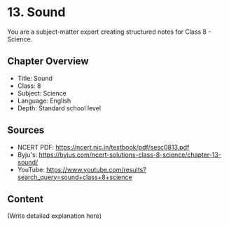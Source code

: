 # 13. Sound

You are a subject-matter expert creating structured notes for Class 8 - Science.

## Chapter Overview
- Title: Sound
- Class: 8
- Subject: Science
- Language: English
- Depth: Standard school level

## Sources
- NCERT PDF: https://ncert.nic.in/textbook/pdf/sesc0813.pdf
- Byju's: https://byjus.com/ncert-solutions-class-8-science/chapter-13-sound/
- YouTube: https://www.youtube.com/results?search_query=sound+class+8+science

## Content
(Write detailed explanation here)
